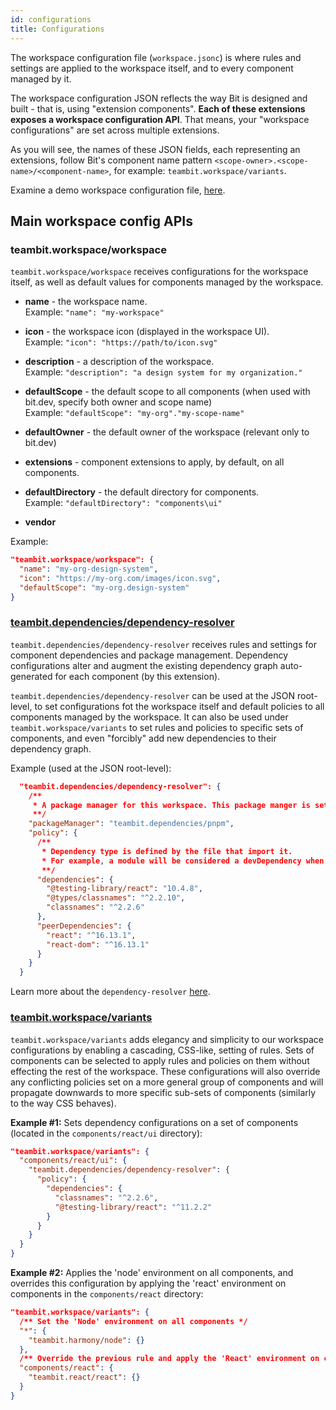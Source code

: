 ```yaml
---
id: configurations
title: Configurations
---
```


The workspace configuration file (`workspace.jsonc`) is where rules and settings are applied to the workspace itself, and to every component managed by it.

The workspace configuration JSON reflects the way Bit is designed and built - that is,  using "extension components". __Each of these extensions exposes a workspace configuration API__. That means, your "workspace configurations" are set across multiple extensions.

As you will see, the names of these JSON fields, each representing an extensions, follow Bit's component name pattern `<scope-owner>.<scope-name>/<component-name>`, for example: `teambit.workspace/variants`.

Examine a demo workspace configuration file, [here](https://github.com/teambit/bad-jokes-workspace/blob/main/workspace.jsonc).

## Main workspace config APIs
### teambit.workspace/workspace
`teambit.workspace/workspace` receives configurations for the workspace itself, as well as default values for components managed by the workspace.

* __name__ - the workspace name. <br/>Example: ```"name": "my-workspace"```

* __icon__ - the workspace icon (displayed in the workspace UI). <br/>Example: ```"icon": "https://path/to/icon.svg"```

* __description__ - a description of the workspace. <br/>Example: ```"description": "a design system for my organization."```

* __defaultScope__ - the default scope to all components (when used with bit.dev, specify both owner and scope name) <br/>Example: ```"defaultScope": "my-org"."my-scope-name"```

* __defaultOwner__ - the default owner of the workspace (relevant only to bit.dev)

* __extensions__ - component extensions to apply, by default, on all components.

* __defaultDirectory__ - the default directory for components. <br/>Example: ```"defaultDirectory": "components\ui"```

* __vendor__

Example:

```json
"teambit.workspace/workspace": {
  "name": "my-org-design-system",
  "icon": "https://my-org.com/images/icon.svg",
  "defaultScope": "my-org.design-system"
}
```
### [teambit.dependencies/dependency-resolver](/docs/dependencies/overview)
`teambit.dependencies/dependency-resolver` receives rules and settings for component dependencies and package management. Dependency configurations alter and augment the existing dependency graph auto-generated for each component (by this extension). 

`teambit.dependencies/dependency-resolver` can be used at the JSON root-level, to set configurations fot the workspace itself and default policies to all components managed by the workspace. It can also be used under `teambit.workspace/variants` to set rules and policies to specific sets of components, and even "forcibly" add new dependencies to their dependency graph. 



Example (used at the JSON root-level):

```json
  "teambit.dependencies/dependency-resolver": {
    /**
     * A package manager for this workspace. This package manger is set to use Bit's pnpm component extension.
     **/
    "packageManager": "teambit.dependencies/pnpm",
    "policy": {
      /**
       * Dependency type is defined by the file that import it.
       * For example, a module will be considered a devDependency when the file that imports it is a test file.
       **/
      "dependencies": {
        "@testing-library/react": "10.4.8",
        "@types/classnames": "^2.2.10",
        "classnames": "^2.2.6"
      },
      "peerDependencies": {
        "react": "^16.13.1",
        "react-dom": "^16.13.1"
      }
    }
  }
```

Learn more about the `dependency-resolver` [here](/docs/dependencies/overview).
### [teambit.workspace/variants](/docs/workspace/cascading-rules)
`teambit.workspace/variants` adds elegancy and simplicity to our workspace configurations by enabling a cascading, CSS-like, setting of rules. Sets of components can be selected to apply rules and policies on them without effecting the rest of the workspace. These configurations will also override any conflicting policies set on a more general group of components and will propagate downwards to more specific sub-sets of components (similarly to the way CSS behaves).


__Example #1:__ Sets dependency configurations on a set of components (located in the `components/react/ui` directory):

```json
"teambit.workspace/variants": {
  "components/react/ui": {
    "teambit.dependencies/dependency-resolver": {
      "policy": {
        "dependencies": {
          "classnames": "^2.2.6",
          "@testing-library/react": "^11.2.2"
        }
      }
    }
  }
}
```

__Example #2:__ Applies the 'node' environment on all components, and overrides this configuration by applying the 'react' environment on components in the `components/react` directory: 

```json
"teambit.workspace/variants": {
  /** Set the 'Node' environment on all components */
  "*": {
    "teambit.harmony/node": {}
  },
  /** Override the previous rule and apply the 'React' environment on components located in the 'components/react' directory */
  "components/react": {
    "teambit.react/react": {}
  }
}
```